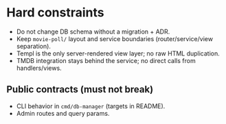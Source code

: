 # Hard constraints

- Do not change DB schema without a migration + ADR.
- Keep `movie-poll/` layout and service boundaries (router/service/view separation).
- Templ is the only server-rendered view layer; no raw HTML duplication.
- TMDB integration stays behind the service; no direct calls from handlers/views.

## Public contracts (must not break)

- CLI behavior in `cmd/db-manager` (targets in README).
- Admin routes and query params.
